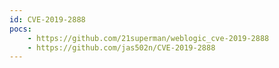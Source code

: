 ```yaml
---
id: CVE-2019-2888
pocs:
    - https://github.com/21superman/weblogic_cve-2019-2888
    - https://github.com/jas502n/CVE-2019-2888
---
```

